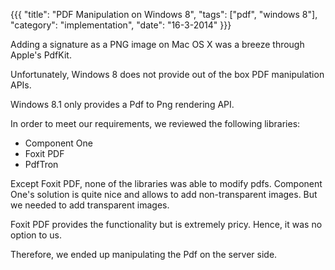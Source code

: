 {{{
    "title": "PDF Manipulation on Windows 8",
    "tags": ["pdf", "windows 8"],
    "category": "implementation",
    "date": "16-3-2014"
}}}

Adding a signature as a PNG image on Mac OS X was a breeze through Apple's PdfKit.

Unfortunately, Windows 8 does not provide out of the box PDF manipulation APIs.

Windows 8.1 only provides a Pdf to Png rendering API.

In order to meet our requirements, we reviewed the following libraries:
- Component One
- Foxit PDF
- PdfTron

Except Foxit PDF, none of the libraries was able to modify pdfs. Component One's solution is quite nice and allows to add non-transparent images. But we needed to add transparent images.

Foxit PDF provides the functionality but is extremely pricy. Hence, it was no option to us.

Therefore, we ended up manipulating the Pdf on the server side.